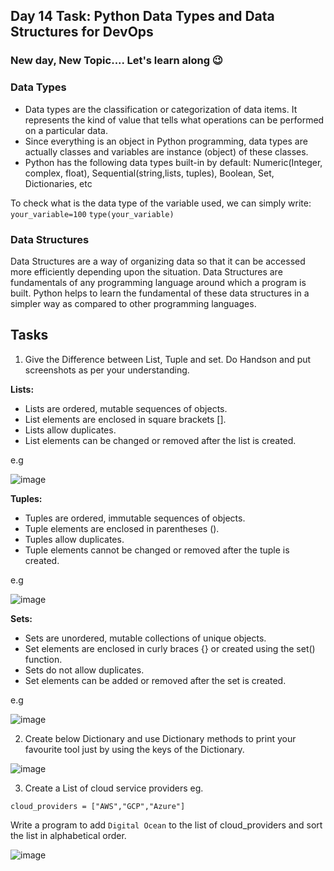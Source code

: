 ## Day 14 Task: Python Data Types and Data Structures for DevOps

### New day, New Topic.... Let's learn along 😉

### Data Types
- Data types are the classification or categorization of data items. It represents the kind of value that tells what operations can be performed on a particular data. 
- Since everything is an object in Python programming, data types are actually classes and variables are instance (object) of these classes.
- Python has the following data types built-in by default: Numeric(Integer, complex, float), Sequential(string,lists, tuples), Boolean, Set, Dictionaries, etc

To check what is the data type of the variable used, we can simply write:
```your_variable=100```
```type(your_variable)```

### Data Structures

 Data Structures are a way of organizing data so that it can be accessed more efficiently depending upon the situation. Data Structures are fundamentals of any programming language around which a program is built. Python helps to learn the fundamental of these data structures in a simpler way as compared to other programming languages.


## Tasks
1. Give the Difference between List, Tuple and set. Do Handson and put screenshots as per your understanding.

**Lists:**
- Lists are ordered, mutable sequences of objects.
- List elements are enclosed in square brackets [].
- Lists allow duplicates.
- List elements can be changed or removed after the list is created.

e.g

![image](https://user-images.githubusercontent.com/83691101/225393818-41891ab1-0298-43df-9087-1cf94b90f138.png)

**Tuples:**
- Tuples are ordered, immutable sequences of objects.
- Tuple elements are enclosed in parentheses ().
- Tuples allow duplicates.
- Tuple elements cannot be changed or removed after the tuple is created.

e.g

![image](https://user-images.githubusercontent.com/83691101/225394334-bc5ae0c7-52aa-4867-bf91-7870896bae54.png)


**Sets:**
- Sets are unordered, mutable collections of unique objects.
- Set elements are enclosed in curly braces {} or created using the set() function.
- Sets do not allow duplicates.
- Set elements can be added or removed after the set is created.

e.g

![image](https://user-images.githubusercontent.com/83691101/225394952-e601b49f-01c4-4466-afd9-2af7b2d00673.png)


2. Create below Dictionary and use Dictionary methods to print your favourite tool just by using the keys of the Dictionary.

![image](https://user-images.githubusercontent.com/83691101/225397302-c4a35a6b-9419-48d1-b01c-27cc3936a1fe.png)

3. Create a List of cloud service providers
eg.
```
cloud_providers = ["AWS","GCP","Azure"]
```
Write a program to add `Digital Ocean` to the list of cloud_providers and sort the list in alphabetical order.

![image](https://user-images.githubusercontent.com/83691101/225398312-2cc8968d-88e6-4cf2-a804-e7ded18e9cb6.png)




